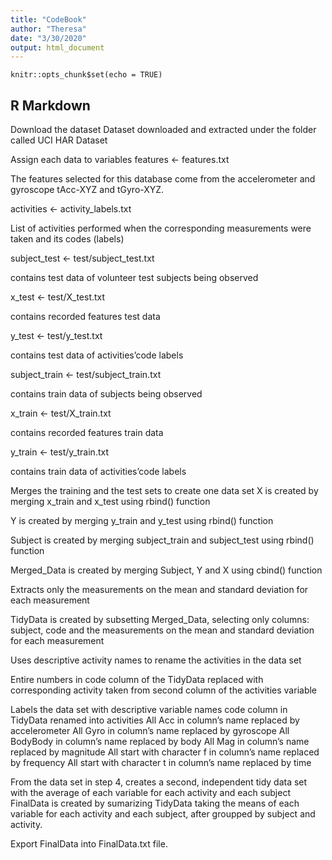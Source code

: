 ```yaml
---
title: "CodeBook"
author: "Theresa"
date: "3/30/2020"
output: html_document
---
```


```{r setup, include=FALSE}
knitr::opts_chunk$set(echo = TRUE)
```

## R Markdown

Download the dataset
Dataset downloaded and extracted under the folder called UCI HAR Dataset

Assign each data to variables
features <- features.txt

The features selected for this database come from the accelerometer and gyroscope tAcc-XYZ and tGyro-XYZ.

activities <- activity_labels.txt 

List of activities performed when the corresponding measurements were taken and its codes (labels)

subject_test <- test/subject_test.txt 

contains test data of volunteer test subjects being observed

x_test <- test/X_test.txt 

contains recorded features test data

y_test <- test/y_test.txt 

contains test data of activities’code labels

subject_train <- test/subject_train.txt 

contains train data of subjects being observed

x_train <- test/X_train.txt 

contains recorded features train data

y_train <- test/y_train.txt 

contains train data of activities’code labels

Merges the training and the test sets to create one data set
X  is created by merging x_train and x_test using rbind() function

Y is created by merging y_train and y_test using rbind() function

Subject is created by merging subject_train and subject_test using rbind() function

Merged_Data is created by merging Subject, Y and X using cbind() function

Extracts only the measurements on the mean and standard deviation for each measurement

TidyData is created by subsetting Merged_Data, selecting only columns: subject, code and the measurements on the mean and standard deviation for each measurement

Uses descriptive activity names to rename the activities in the data set

Entire numbers in code column of the TidyData replaced with corresponding activity taken from second column of the activities variable

Labels the data set with descriptive variable names
code column in TidyData renamed into activities
All Acc in column’s name replaced by accelerometer
All Gyro in column’s name replaced by gyroscope
All BodyBody in column’s name replaced by body
All Mag in column’s name replaced by magnitude
All start with character f in column’s name replaced by frequency
All start with character t in column’s name replaced by time

From the data set in step 4, creates a second, independent tidy data set with the average of each variable for each activity and each subject
FinalData is created by sumarizing TidyData taking the means of each variable for each activity and each subject, after groupped by subject and activity.

Export FinalData into FinalData.txt file.
